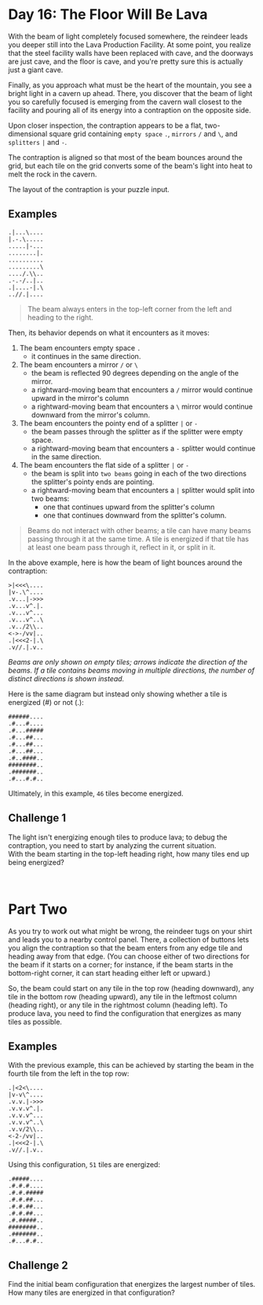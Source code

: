 # Day 16: The Floor Will Be Lava

With the beam of light completely focused somewhere, the reindeer leads you deeper still into the Lava Production Facility. At some point, you realize that the steel facility walls have been replaced with cave, and the doorways are just cave, and the floor is cave, and you're pretty sure this is actually just a giant cave.

Finally, as you approach what must be the heart of the mountain, you see a bright light in a cavern up ahead. There, you discover that the beam of light you so carefully focused is emerging from the cavern wall closest to the facility and pouring all of its energy into a contraption on the opposite side.

Upon closer inspection, the contraption appears to be a flat, two-dimensional square grid containing `empty space` `.`, `mirrors` `/` and `\`, and `splitters` `|` and `-`.

The contraption is aligned so that most of the beam bounces around the grid, but each tile on the grid converts some of the beam's light into heat to melt the rock in the cavern.

The layout of the contraption is your puzzle input.

## Examples

```
.|...\....
|.-.\.....
.....|-...
........|.
..........
.........\
..../.\\..
.-.-/..|..
.|....-|.\
..//.|....
```

>The beam always enters in the top-left corner from the left and heading to the right. 

Then, its behavior depends on what it encounters as it moves:

1) The beam encounters empty space `.`
    - it continues in the same direction.
2) The beam encounters a mirror `/` or `\`
    - the beam is reflected 90 degrees depending on the angle of the mirror. 
    - a rightward-moving beam that encounters a `/` mirror would continue upward in the mirror's column
    - a rightward-moving beam that encounters a `\` mirror would continue downward from the mirror's column.
3) The beam encounters the pointy end of a splitter `|` or `-`
    - the beam passes through the splitter as if the splitter were empty space. 
    - a rightward-moving beam that encounters a `-` splitter would continue in the same direction.
4) The beam encounters the flat side of a splitter `|` or `-`
    - the beam is split into `two beams` going in each of the two directions the splitter's pointy ends are pointing.
    - a rightward-moving beam that encounters a `|` splitter would split into two beams: 
        - one that continues upward from the splitter's column
        - one that continues downward from the splitter's column.

>Beams do not interact with other beams; a tile can have many beams passing through it at the same time. A tile is energized if that tile has at least one beam pass through it, reflect in it, or split in it.

In the above example, here is how the beam of light bounces around the contraption:

```
>|<<<\....
|v-.\^....
.v...|->>>
.v...v^.|.
.v...v^...
.v...v^..\
.v../2\\..
<->-/vv|..
.|<<<2-|.\
.v//.|.v..
```

*Beams are only shown on empty tiles; arrows indicate the direction of the beams. If a tile contains beams moving in multiple directions, the number of distinct directions is shown instead.*

Here is the same diagram but instead only showing whether a tile is energized (#) or not (.):

```
######....
.#...#....
.#...#####
.#...##...
.#...##...
.#...##...
.#..####..
########..
.#######..
.#...#.#..
```

Ultimately, in this example, `46` tiles become energized.

## Challenge 1

The light isn't energizing enough tiles to produce lava; to debug the contraption, you need to start by analyzing the current situation. <br>
With the beam starting in the top-left heading right, how many tiles end up being energized?

<br>

# Part Two

As you try to work out what might be wrong, the reindeer tugs on your shirt and leads you to a nearby control panel. There, a collection of buttons lets you align the contraption so that the beam enters from any edge tile and heading away from that edge. (You can choose either of two directions for the beam if it starts on a corner; for instance, if the beam starts in the bottom-right corner, it can start heading either left or upward.)

So, the beam could start on any tile in the top row (heading downward), any tile in the bottom row (heading upward), any tile in the leftmost column (heading right), or any tile in the rightmost column (heading left). To produce lava, you need to find the configuration that energizes as many tiles as possible.

## Examples

With the previous example, this can be achieved by starting the beam in the fourth tile from the left in the top row:

```
.|<2<\....
|v-v\^....
.v.v.|->>>
.v.v.v^.|.
.v.v.v^...
.v.v.v^..\
.v.v/2\\..
<-2-/vv|..
.|<<<2-|.\
.v//.|.v..
```

Using this configuration, `51` tiles are energized:

```
.#####....
.#.#.#....
.#.#.#####
.#.#.##...
.#.#.##...
.#.#.##...
.#.#####..
########..
.#######..
.#...#.#..
```

## Challenge 2

Find the initial beam configuration that energizes the largest number of tiles. <br>
How many tiles are energized in that configuration?